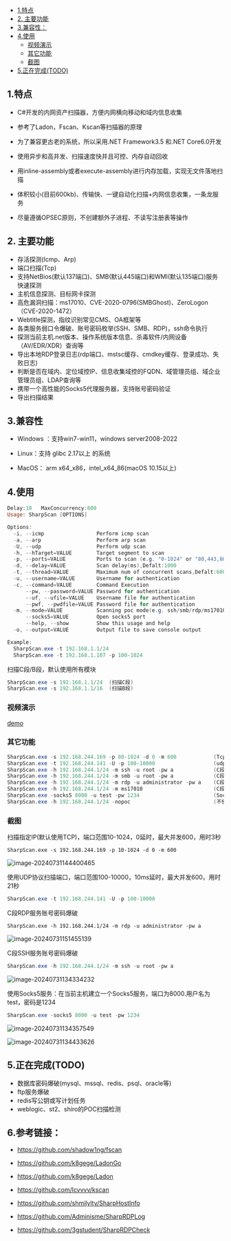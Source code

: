 

- [1.特点](#1特点)
- [2. 主要功能](#2-主要功能)
- [3.兼容性：](#3兼容性)
- [4.使用](#4使用)
  - [视频演示](#视频演示)
  - [其它功能](#其它功能)
  - [截图](#截图)
- [5.正在完成(TODO)](#5正在完成todo)





## 1.特点

- C#开发的内网资产扫描器，方便内网横向移动和域内信息收集
- 参考了Ladon，Fscan、Kscan等扫描器的原理
- 为了兼容更古老的系统，所以采用.NET Framework3.5 和.NET Core6.0开发
- 使用异步和高并发、扫描速度快并且可控、内存自动回收
- 用inline-assembly或者execute-assembly进行内存加载，实现无文件落地扫描

- 体积较小(目前600kb)、传输快、一键自动化扫描+内网信息收集，一条龙服务

- 尽量遵循OPSEC原则，不创建额外子进程、不读写注册表等操作


## 2. 主要功能

- 存活探测(Icmp、Arp)
- 端口扫描(Tcp)
- 支持NetBios(默认137端口)、SMB(默认445端口)和WMI(默认135端口)服务快速探测
- 主机信息探测、目标网卡探测
- 高危漏洞扫描：ms17010、CVE-2020-0796(SMBGhost)、ZeroLogon（CVE-2020-1472）
- Webtitle探测，指纹识别常见CMS、OA框架等
- 各类服务弱口令爆破、账号密码枚举(SSH、SMB、RDP)，ssh命令执行
- 探测当前主机.net版本、操作系统版本信息、杀毒软件/内网设备（AV/EDR/XDR）查询等
- 导出本地RDP登录日志(rdp端口、mstsc缓存、cmdkey缓存、登录成功、失败日志)
- 判断是否在域内、定位域控IP、信息收集域控的FQDN、域管理员组、域企业管理员组、LDAP查询等
- 携带一个高性能的Socks5代理服务器，支持账号密码验证
- 导出扫描结果



## 3.兼容性

- Windows ：支持win7-win11，windows server2008-2022

- Linux：支持 glibc 2.17以上 的系统

- MacOS： arm x64_x86，intel_x64_86(macOS 10.15以上)

## 4.使用

```powershell
Delay:10   MaxConcurrency:600
Usage: SharpScan [OPTIONS]

Options:
  -i, --icmp                 Perform icmp scan
  -a, --arp                  Perform arp scan
  -U, --udp                  Perform udp scan
  -h, --hTarget=VALUE        Target segment to scan
  -p, --ports=VALUE          Ports to scan (e.g. "0-1024" or "80,443,8080")
  -d, --delay=VALUE          Scan delay(ms),Defalt:1000
  -t, --thread=VALUE         Maximum num of concurrent scans,Defalt:600
  -u, --username=VALUE       Username for authentication
  -c, --command=VALUE        Command Execution
      --pw, --password=VALUE Password for authentication
      --uf, --ufile=VALUE    Username file for authentication
      --pwf, --pwdfile=VALUE Password file for authentication
  -m, --mode=VALUE           Scanning poc mode(e.g. ssh/smb/rdp/ms17010)
      --socks5=VALUE         Open socks5 port
      --help, --show         Show this usage and help
  -o, --output=VALUE         Output file to save console output

Example:
  SharpScan.exe -t 192.168.1.1/24
  SharpScan.exe -t 192.168.1.107 -p 100-1024
```



扫描C段/B段，默认使用所有模块

```powershell
SharpScan.exe -s 192.168.1.1/24  (扫描C段)
SharpScan.exe -s 192.168.1.1/16  (扫描B段)
```



### 视频演示

[demo](https://private-user-images.githubusercontent.com/89376703/352985272-6c4d2f2d-b21e-43b3-ad8b-578cd6163f05.mp4)



### 其它功能

```powershell
SharpScan.exe -s 192.168.244.169 -p 80-1024 -d 0 -m 600            (Tcp端口扫描:80-1024，0延时，最大并发600)
SharpScan.exe -t 192.168.244.141 -U -p 100-10000                   (udp端口扫描:100-10000，10ms延时，最大并发600)
SharpScan.exe -h 192.168.244.1/24 -m ssh -u root -pw a             (C段ssh服务账号密码爆破,账号root，密码a)
SharpScan.exe -h 192.168.244.1/24 -m smb -u root -pw a             (C段smb服务账号密码爆破,账号root，密码a)
SharpScan.exe -h 192.168.244.1/24 -m rdp -u administrator -pw a    (C段rdp服务账号密码爆破,账号administrator，密码a)
SharpScan.exe -h 192.168.244.1/24 -m ms17010                       (C段批量扫描是否存在ms17010)
SharpScan.exe -socks5 8000 -u test -pw 1234                        (Socks5:8000.用户名:test，密码:1234)
SharpScan.exe -h 192.168.244.1/24 -nopoc                           (不使用POC和内网信息收集，只做网段主机探测和端口扫描)
```





### 截图

扫描指定IP(默认使用TCP)，端口范围10-1024，0延时，最大并发600，用时3秒

```postgresql
SharpScan.exe -s 192.168.244.169 -p 10-1024 -d 0 -m 600
```

![image-20240731144400465](Image/image-20240731144400465.png)



使用UDP协议扫描端口，端口范围100-10000，10ms延时，最大并发600，用时21秒

```powershell
SharpScan.exe -t 192.168.244.141 -U -p 100-10000
```

C段RDP服务账号密码爆破

```
SharpScan.exe -h 192.168.244.1/24 -m rdp -u administrator -pw a
```

![image-20240731151455139](Image/image-20240731151455139.png)

C段SSH服务账号密码爆破

```powershell
SharpScan.exe -h 192.168.244.1/24 -m ssh -u root -pw a
```



![image-20240731134334232](Image/image-20240731134334232.png)

使用Socks5服务：在当前主机建立一个Socks5服务，端口为8000.用户名为test，密码是1234

```powershell
SharpScan.exe -socks5 8000 -u test -pw 1234
```

![image-20240731134357549](Image/image-20240731134357549.png)

![image-20240731134433626](Image/image-20240731134433626.png)





## 5.正在完成(TODO)

- 数据库密码爆破(mysql、mssql、redis、psql、oracle等)
- ftp服务爆破
- redis写公钥或写计划任务
- weblogic、st2、shiro的POC扫描检测



## 6.参考链接：

- https://github.com/shadow1ng/fscan

- https://github.com/k8gege/LadonGo

- https://github.com/k8gege/Ladon

- https://github.com/lcvvvv/kscan

- https://github.com/shmilylty/SharpHostInfo

- https://github.com/Adminisme/SharpRDPLog
- https://github.com/3gstudent/SharpRDPCheck



